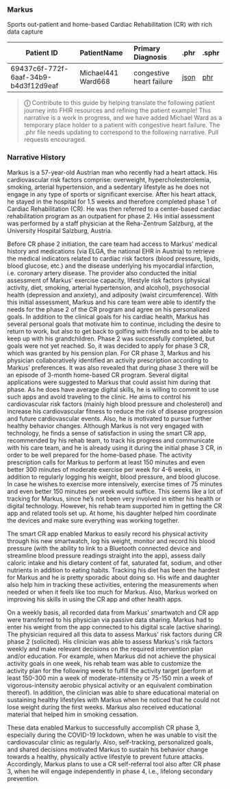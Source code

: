 ### Markus 
Sports out-patient and home-based Cardiac Rehabilitation (CR) with rich data capture


| Patient ID | PatientName   | Primary Diagnosis  | .phr | .sphr |
| ------------- | :-------- | :-------- | :-------- | :-------- | 
| 69437c6f-772f-6aaf-34b9-b4d3f12d9eaf | Michael441 Ward668	| congestive heart failure | [json](file:///Users/awatson/Code/implementation-guides/standard-patient-health-record-ig/output/Michael441_Ward668_69437c6f-772f-6aaf-34b9-b4d3f12d9eaf.json) |	[phr](file:///Users/awatson/Code/implementation-guides/standard-patient-health-record-ig/output/Mr.Michael441Ward668-69437c6f-772f-6aaf-34b9-b4d3f12d9eaf.phr)

> **&#9432;** Contribute to this guide by helping translate the following patient journey into FHIR resources and refining the patient example!  This narrative is a work in progress, and we have added Michael Ward as a temporary place holder to a patient with congestive heart failure.  The .phr file needs updating to correspond to the following narrative.  Pull requests encouraged.

### Narrative History

Markus is a 57-year-old Austrian man who recently had a heart attack. His cardiovascular risk factors comprise: overweight, hypercholesterolemia, smoking, arterial hypertension, and a sedentary lifestyle as he does not engage in any type of sports or significant exercise. After his heart attack, he stayed in the hospital for 1.5 weeks and therefore completed phase 1 of Cardiac Rehabilitation (CR). He was then referred to a center-based cardiac rehabilitation program as an outpatient for phase 2. His initial assessment was performed by a staff physician at the Reha-Zentrum Salzburg, at the University Hospital Salzburg, Austria. 

Before CR phase 2 initiation, the care team had access to Markus’ medical history and medications (via ELGA, the national EHR in Austria) to retrieve the medical indicators related to cardiac risk factors (blood pressure, lipids, blood glucose, etc.) and the disease underlying his myocardial infarction, i.e. coronary artery disease. The provider also conducted the initial assessment of Markus' exercise capacity, lifestyle risk factors (physical activity, diet, smoking, arterial hypertension, and alcohol), psychosocial health (depression and anxiety), and adiposity (waist circumference). With this initial assessment, Markus and his care team were able to identify the needs for the phase 2 of the CR program and agree on his personalized goals. In addition to the clinical goals for his cardiac health, Markus has several personal goals that motivate him to continue, including the desire to return to work, but also to get back to golfing with friends and to be able to keep up with his grandchildren. Phase 2 was successfully completed, but goals were not yet reached. So, it was decided to apply for phase 3 CR, which was granted by his pension plan. 
For CR phase 3, Markus and his physician collaboratively identified an activity prescription according to Markus’ preferences. It was also revealed that during phase 3 there will be an episode of 3-month home-based CR program. Several digital applications were suggested to Markus that could assist him during that phase. As he does have average digital skills, he is willing to commit to use such apps and avoid traveling to the clinic. He aims to control his cardiovascular risk factors (mainly high blood pressure and cholesterol) and increase his cardiovascular fitness to reduce the risk of disease progression and future cardiovascular events. Also, he is motivated to pursue further healthy behavior changes. Although Markus is not very engaged with technology, he finds a sense of satisfaction in using the smart CR app, recommended by his rehab team, to track his progress and communicate with his care team, and he is already using it during the initial phase 3 CR, in order to be well prepared for the home-based phase. 
The activity prescription calls for Markus to perform at least 150 minutes and even better 300 minutes of moderate exercise per week for 4-6 weeks, in addition to regularly logging his weight, blood pressure, and blood glucose. In case he wishes to exercise more intensively, exercise times of 75 minutes and even better 150 minutes per week would suffice. This seems like a lot of tracking for Markus, since he’s not been very involved in either his health or digital technology. However, his rehab team supported him in getting the CR app and related tools set up. At home, his daughter helped him coordinate the devices and make sure everything was working together.

The smart CR app enabled Markus to easily record his physical activity through his new smartwatch, log his weight, monitor and record his blood pressure (with the ability to link to a Bluetooth connected device and streamline blood pressure readings straight into the app), assess daily caloric intake and his dietary content of fat, saturated fat, sodium, and other nutrients in addition to eating habits. Tracking his diet has been the hardest for Markus and he is pretty sporadic about doing so. His wife and daughter also help him in tracking these activities, entering the measurements when needed or when it feels like too much for Markus. Also, Markus worked on improving his skills in using the CR app and other health apps.

On a weekly basis, all recorded data from Markus' smartwatch and CR app were transferred to his physician via passive data sharing. Markus had to enter his weight from the app connected to his digital scale (active sharing). The physician required all this data to assess Markus' risk factors during CR phase 2 (solicited). His clinician was able to assess Markus's risk factors weekly and make relevant decisions on the required intervention plan and/or education. For example, when Markus did not achieve the physical activity goals in one week, his rehab team was able to customize the activity plan for the following week to fulfill the activity target (perform at least 150-300 min a week of moderate-intensity or 75-150 min a week of vigorous-intensity aerobic physical activity or an equivalent combination thereof). In addition, the clinician was able to share educational material on sustaining healthy lifestyles with Markus when he noticed that he could not lose weight during the first weeks. Markus also received educational material that helped him in smoking cessation.

These data enabled Markus to successfully accomplish CR phase 3, especially during the COVID-19 lockdown, when he was unable to visit the cardiovascular clinic as regularly. Also, self-tracking, personalized goals, and shared decisions motivated Markus to sustain his behavior change towards a healthy, physically active lifestyle to prevent future attacks. Accordingly, Markus plans to use a CR self-referral tool also after CR phase 3, when he will engage independently in phase 4, i.e., lifelong secondary prevention. 